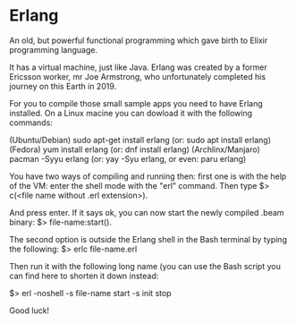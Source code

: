 # Erlang
An old, but powerful functional programming which 
gave birth to Elixir programming language.

It has a virtual machine, just like Java. Erlang was 
created by a former Ericsson worker, mr Joe Armstrong,
who unfortunately completed his journey on this Earth in 2019.

For you to compile those small sample apps you need to
have Erlang installed. On a Linux macine you can dowload it with 
the following commands:

(Ubuntu/Debian) sudo apt-get install erlang (or: sudo apt install erlang)
(Fedora) yum install erlang (or: dnf install erlang)
(Archlinx/Manjaro) pacman -Syyu erlang (or: yay -Syu erlang, or even: paru erlang)

You have two ways of compiling and running then: first one is with the
help of the VM: enter the shell mode with the "erl" command. Then type
$> c(<file name without .erl extension>).
  
  And press enter. If it says ok, you can now start the newly compiled
  .beam binary:
 $> file-name:start().
  
 The second option is outside the Erlang shell in the Bash terminal
  by typing the following:
  $> erlc file-name.erl
  
  Then run it with the following long name (you can use the Bash script
  you can find here to shorten it down instead:
  
  $> erl -noshell -s file-name start -s init stop
  
  Good luck! 
